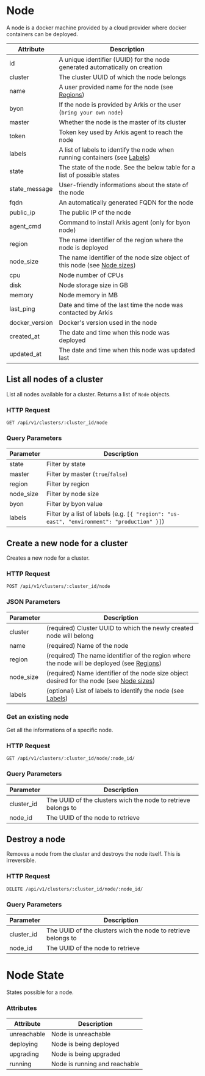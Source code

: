 # Node

A node is a docker machine provided by a cloud provider where docker containers
can be deployed.

Attribute   | Description
----------- | -----------
id          | A unique identifier (UUID) for the node generated automatically on creation
cluster     | The cluster UUID of which the node belongs
name        | A user provided name for the node (see [Regions](/#regions))
byon        | If the node is provided by Arkis or the user (`bring your own node`)
master      | Whether the node is the master of its cluster
token       | Token key used by Arkis agent to reach the node
labels      | A list of labels to identify the node when running containers (see [Labels](/#labels))
state       | The state of the node. See the below table for a list of possible states
state_message | User-friendly informations about the state of the node
fqdn        | An automatically generated FQDN for the node
public_ip   | The public IP of the node
agent_cmd   | Command to install Arkis agent (only for byon node)
region      | The name identifier of the region where the node is deployed
node_size   | The name identifier of the node size object of this node (see [Node sizes](/#node-sizes))
cpu         | Node number of CPUs
disk        | Node storage size in GB
memory      | Node memory in MB
last_ping   | Date and time of the last time the node was contacted by Arkis
docker_version | Docker's version used in the node
created_at  | The date and time when this node was deployed
updated_at  | The date and time when this node was updated last

## List all nodes of a cluster

List all nodes available for a cluster. Returns a list of `Node` objects.

### HTTP Request

`GET /api/v1/clusters/:cluster_id/node`

### Query Parameters

Parameter   | Description
----------- | -----------
state       | Filter by state
master      | Filter by master (`true`/`false`)
region      | Filter by region
node_size   | Filter by node size
byon        | Filter by byon value
labels      | Filter by a list of labels (e.g. `[{ "region": "us-east", "environment": "production" }]`)

## Create a new node for a cluster

Creates a new node for a cluster.

### HTTP Request

`POST /api/v1/clusters/:cluster_id/node`

### JSON Parameters

Parameter | Description
--------- | -----------
cluster   | (required) Cluster UUID to which the newly created node will belong
name | (required) Name of the node
region | (required) The name identifier of the region where the node will be deployed (see [Regions](/#regions))
node_size | (required) Name identifier of the node size object desired for the node (see [Node sizes](/#node-sizes))
labels | (optional) List of labels to identify the node (see [Labels](/#labels))

### Get an existing node

Get all the informations of a specific node.

### HTTP Request

`GET /api/v1/clusters/:cluster_id/node/:node_id/`

### Query Parameters

Parameter  | Description
---------- | -----------
cluster_id | The UUID of the clusters wich the node to retrieve belongs to
node_id    | The UUID of the node to retrieve

## Destroy a node

Removes a node from the cluster and destroys the node itself. This is irreversible.

### HTTP Request

`DELETE /api/v1/clusters/:cluster_id/node/:node_id/`

### Query Parameters

Parameter  | Description
---------- | -----------
cluster_id | The UUID of the clusters wich the node to retrieve belongs to
node_id    | The UUID of the node to retrieve

# Node State

States possible for a node.

### Attributes

Attribute   | Description
----------- | -----------
unreachable | Node is unreachable
deploying | Node is being deployed
upgrading | Node is being upgraded
running | Node is running and reachable
